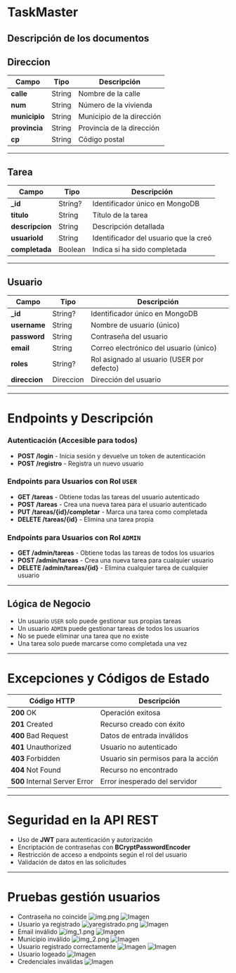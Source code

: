 # TaskMaster
## Descripción de los documentos
## Direccion

| Campo         | Tipo   | Descripción               |
|---------------|--------|---------------------------|
| **calle**     | String | Nombre de la calle        |
| **num**       | String | Número de la vivienda     |
| **municipio** | String | Municipio de la dirección |
| **provincia** | String | Provincia de la dirección |
| **cp**        | String | Código postal             |

---
## Tarea

| Campo           | Tipo    | Descripción                           |
|-----------------|---------|---------------------------------------|
| **_id**         | String? | Identificador único en MongoDB        |
| **titulo**      | String  | Título de la tarea                    |
| **descripcion** | String  | Descripción detallada                 |
| **usuarioId**   | String  | Identificador del usuario que la creó |
| **completada**  | Boolean | Indica si ha sido completada          |


---

## Usuario

| Campo         | Tipo      | Descripción                                |
|---------------|-----------|--------------------------------------------|
| **_id**       | String?   | Identificador único en MongoDB             |
| **username**  | String    | Nombre de usuario (único)                  |
| **password**  | String    | Contraseña del usuario                     |
| **email**     | String    | Correo electrónico del usuario (único)     |
| **roles**     | String?   | Rol asignado al usuario (USER por defecto) |
| **direccion** | Direccion | Dirección del usuario                      |


---

# Endpoints y Descripción

### Autenticación (Accesible para todos)
- **POST /login** - Inicia sesión y devuelve un token de autenticación
- **POST /registro** - Registra un nuevo usuario

### Endpoints para Usuarios con Rol `USER`
- **GET /tareas** - Obtiene todas las tareas del usuario autenticado
- **POST /tareas** - Crea una nueva tarea para el usuario autenticado
- **PUT /tareas/{id}/completar** - Marca una tarea como completada
- **DELETE /tareas/{id}** - Elimina una tarea propia

### Endpoints para Usuarios con Rol `ADMIN`
- **GET /admin/tareas** - Obtiene todas las tareas de todos los usuarios
- **POST /admin/tareas** - Crea una nueva tarea para cualquier usuario
- **DELETE /admin/tareas/{id}** - Elimina cualquier tarea de cualquier usuario

---

## Lógica de Negocio
- Un usuario `USER` solo puede gestionar sus propias tareas
- Un usuario `ADMIN` puede gestionar tareas de todos los usuarios
- No se puede eliminar una tarea que no existe
- Una tarea solo puede marcarse como completada una vez

---

# Excepciones y Códigos de Estado

| Código HTTP                   | Descripción                         |
|-------------------------------|-------------------------------------|
| **200** OK                    | Operación exitosa                   |
| **201** Created               | Recurso creado con éxito            |
| **400** Bad Request           | Datos de entrada inválidos          |
| **401** Unauthorized          | Usuario no autenticado              |
| **403** Forbidden             | Usuario sin permisos para la acción |
| **404** Not Found             | Recurso no encontrado               |
| **500** Internal Server Error | Error inesperado del servidor       |

---


# Seguridad en la API REST
- Uso de **JWT** para autenticación y autorización
- Encriptación de contraseñas con **BCryptPasswordEncoder**
- Restricción de acceso a endpoints según el rol del usuario
- Validación de datos en las solicitudes

---

# Pruebas gestión usuarios
- Contraseña no coincide
  ![img.png](images/ui/img.png)
  ![Imagen](images/insomnia/passworddontmatch.png)
- Usuario ya registrado
  ![yaregistrado.png](images/ui/yaregistrado.png)
  ![Imagen](images/insomnia/yaregistrado.png)
- Email inválido
  ![img_1.png](images/ui/img_1.png)
  ![Imagen](images/insomnia/errormail.png)
- Municipio inválido
  ![img_2.png](images/ui/img_2.png)
  ![Imagen](images/insomnia/errormunicipio.png)
- Usuario registrado correctamente
  ![Imagen](images/insomnia/usuariocreado.png)
  ![Imagen](images/insomnia/usuarioenmongo.png)
- Usuario logeado
    ![Imagen](images/insomnia/usuariologeado.png)
- Credenciales inválidas
    ![Imagen](images/insomnia/credencialesincorrectas.png)